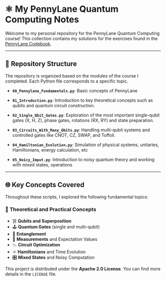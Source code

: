# ⚛️ **My PennyLane Quantum Computing Notes**

Welcome to my personal repository for the PennyLane Quantum Computing course! This collection contains my solutions for the exercises found in the [PennyLane Codebook](https://pennylane.ai/codebook).

---

## 📂 **Repository Structure**

The repository is organized based on the modules of the course I completed. Each Python file corresponds to a specific topic.

* **`00_Pennylane_Fundamentals.py`**: Basic concepts of PennyLane

* **`01_Introduction.py`**: Introduction to key theoretical concepts such as qubits and quantum circuit construction.

* **`02_Single_Qbit_Gates.py`**: Exploration of the most important single-qubit gates (X, H, Z), phase gates, rotations (RX, RY) and state preparation.

* **`03_Circuits_With_Many_Qbits.py`**: Handling multi-qubit systems and controlled gates like CNOT, CZ, SWAP, and Toffoli.

* **`04_Hamiltonian_Evolution.py`**: Simulation of physical systems, unitaries, Hamiltonians, energy calculation, etc

* **`05_Noicy_Imput.py`**: Introduction to noisy quantum theory and working with mixed states, operations

---

## 🌐 **Key Concepts Covered**

Throughout these scripts, I explored the following fundamental topics:

### 🧠 **Theoretical and Practical Concepts**
* 얽 **Qubits and Superposition**
* 🕹️ **Quantum Gates** (single and multi-qubit)
* 🔗 **Entanglement**
* 📏 **Measurements** and Expectation Values
* 📉 **Circuit Optimization**
* ⚛️ **Hamiltonians** and Time Evolution
* 🎛️ **Mixed States** and Noisy Computation


This project is distributed under the **Apache 2.0 License**. You can find more details in the `LICENSE` file.

